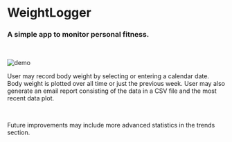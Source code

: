 
<h1>WeightLogger</h1>
<h3>A simple app to monitor personal fitness.</h3>
<br>

![demo](supporting_graphic.png)

<p> User may record body weight by selecting 
or entering a calendar date.  Body weight
is plotted over all time or just the 
previous week.  User may also generate an 
email report consisting of the data
in a CSV file and the most recent data plot.</p>
<br>
<p>Future improvements may include more
advanced statistics in the trends section.</p>

